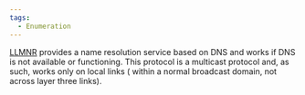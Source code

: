 ```yaml
---
tags:
  - Enumeration
---
```

[LLMNR](https://www.rfc-editor.org/rfc/rfc4795) provides a name resolution service based on DNS and works if DNS is not available or functioning. This protocol is a multicast protocol and, as such, works only on local links ( within a normal broadcast domain, not across layer three links).
